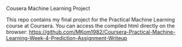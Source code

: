 Cousera Machine Learning Project

This repo contains my final project for the Practical Machine Learning course at Coursera.
You can access the compiled html directly on the browser:
https://github.com/MKom1982/Coursera-Practical-Machine-Learning-Week-4-Prediction-Assignment-Writeup
